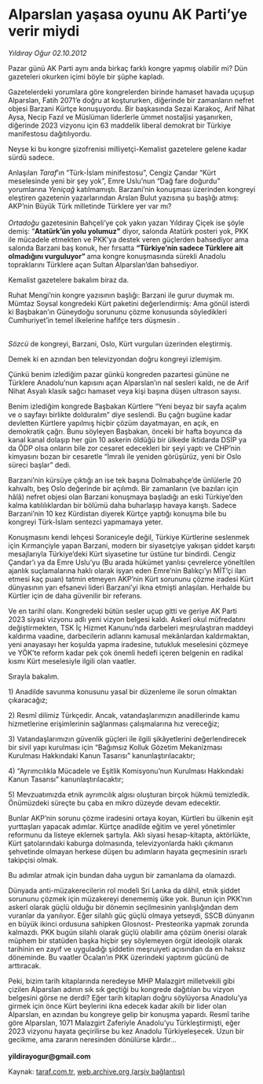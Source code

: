 # Alparslan yaşasa oyunu AK Parti’ye verir miydi

*Yıldıray Oğur 02.10.2012*

<div class="yazi"><p>Pazar günü AK Parti aynı anda birkaç farklı kongre yapmış olabilir mi? Dün gazeteleri okurken içimi böyle bir şüphe kapladı. </p>
<p>Gazetelerdeki yorumlara göre kongrelerden birinde hamaset havada uçuşup Alparslan, Fatih 2071’e doğru at koştururken, diğerinde bir zamanların nefret objesi Barzani Kürtçe konuşuyordu. Bir başkasında Sezai Karakoç, Arif Nihat Aysa, Necip Fazıl ve Müslüman liderlerle ümmet nostaljisi yaşanırken, diğerinde 2023 vizyonu için 63 maddelik liberal demokrat bir Türkiye manifestosu dağıtılıyordu.</p>
<p>Neyse ki bu kongre şizofrenisi milliyetçi-Kemalist gazetelere gelene kadar sürdü sadece. </p>
<p>Anlaşılan <i>Taraf</i>’ın “Türk-İslam minifestosu”, Cengiz Çandar “Kürt meselesinde yeni bir şey yok”, Emre Uslu’nun “Dağ fare doğurdu” yorumlarına <i>Yeniçağ</i> katılmamıştı. Barzani’nin konuşması üzerinden kongreyi eleştiren gazetenin yazarlarından Arslan Bulut yazısına şu başlığı atmış: AKP’nin Büyük Türk milletinde Türklere yer var mı?<br/><br/><i>Ortadoğu</i> gazetesinin Bahçeli’ye çok yakın yazarı Yıldıray Çiçek ise şöyle demiş: “<b>Atatürk’ün yolu yolumuz”</b> diyor, salonda Atatürk posteri yok, PKK ile mücadele etmekten ve PKK’ya destek veren güçlerden bahsediyor ama salonda Barzani baş konuk, her fırsatta <b>“Türkiye’nin sadece Türklere ait olmadığını vurguluyor” </b>ama kongre konuşmasında sürekli Anadolu topraklarını Türklere açan Sultan Alparslan’dan bahsediyor. </p>
<p>Kemalist gazetelere bakalım biraz da.</p>
<p>Ruhat Mengi’nin kongre yazısının başlığı: Barzani ile gurur duymak mı. Mümtaz Soysal kongredeki Kürt paketini değerlendirmiş: Ama gönül isterdi ki Başbakan’ın Güneydoğu sorununu çözme konusunda söyledikleri Cumhuriyet’in temel ilkelerine hafifçe ters düşmesin .</p>
<p><i><br/>Sözcü</i> de kongreyi, Barzani, Oslo, Kürt vurguları üzerinden eleştirmiş.</p>
<p>Demek ki en azından ben televizyondan doğru kongreyi izlemişim.</p>
<p>Çünkü benim izlediğim pazar günkü kongreden pazartesi gününe ne Türklere Anadolu’nun kapısını açan Alparslan’ın nal sesleri kaldı, ne de Arif Nihat Asyalı klasik sağcı hamaset veya kişi başına düşen ultrason sayısı. </p>
<p>Benim izlediğim kongrede Başbakan Kürtlere “Yeni beyaz bir sayfa açalım ve o sayfayı birlikte dolduralım” diye seslendi. Bu çağrı bugüne kadar devletten Kürtlere yapılmış hiçbir çözüm dayatmayan, en açık, en demokratik çağrı. Bunu söyleyen Başbakan, önceki bir hafta boyunca da kanal kanal dolaşıp her gün 10 askerin öldüğü bir ülkede iktidarda DSİP ya da ÖDP olsa onların bile zor cesaret edecekleri bir şeyi yaptı ve CHP’nin kimyasını bozan bir cesaretle “İmralı ile yeniden görüşürüz, yeni bir Oslo süreci başlar” dedi.</p>
<p>Barzani’nin kürsüye çıktığı an ise tek başına Dolmabahçe’de ünlülerle 20 kahvaltı, beş Oslo değerinde bir açılımdı. Bir zamanların (ve bazıları için hâlâ) nefret objesi olan Barzani konuşmaya başladığı an eski Türkiye’den kalma katılılıklardan bir bölümü daha buharlaşıp havaya karıştı. Sadece Barzani’nin 10 kez Kürdistan diyerek Kürtçe yaptığı konuşma bile bu kongreyi Türk-İslam sentezci yapmamaya yeter. </p>
<p>Konuşmasını kendi lehçesi Soraniceyle değil, Türkiye Kürtlerine seslenmek için Kırmançiyle yapan Barzani, modern bir siyasetçiye yakışan şiddet karşıtı mesajlarıyla Türkiye’deki Kürt siyasetine tur üstüne tur bindirdi. Cengiz Çandar’ı ya da Emre Uslu’yu (Bu arada hükümet yanlısı çevrelerce yöneltilen ajanlık suçlamalarına haklı olarak isyan eden Emre’nin Balıkçı’yı MİT’çi ilan etmesi kaç puan) tatmin etmeyen AKP’nin Kürt sorununu çözme iradesi Kürt dünyasının yarı efsanevi lideri Barzani’yi ikna etmişti anlaşılan. Herhalde bu Kürtler için de daha güvenilir bir referans.</p>
<p>Ve en tarihî olanı. Kongredeki bütün sesler uçup gitti ve geriye AK Parti 2023 siyasi vizyonu adlı yeni vizyon belgesi kaldı. Askerî okul müfredatını değiştirmekten, TSK İç Hizmet Kanunu’nda darbeleri meşrulaştıran maddeyi kaldırma vaadine, darbecilerin adlarını kamusal mekânlardan kaldırmaktan, yeni anayasayı her koşulda yapma iradesine, tutukluk meselesini çözmeye ve YÖK’te reform kadar pek çok önemli hedefi içeren belgenin en radikal kısmı Kürt meselesiyle ilgili olan vaatler.</p>
<p>Sırayla bakalım.</p>
<p>1) Anadilde savunma konusunu yasal bir düzenleme ile sorun olmaktan çıkaracağız;</p>
<p>2) Resmî dilimiz Türkçedir. Ancak, vatandaşlarımızın anadillerinde kamu hizmetlerine erişimlerinin sağlanması çalışmalarına hız vereceğiz;</p>
<p>3) Vatandaşlarımızın güvenlik güçleri ile ilgili şikâyetlerini değerlendirecek bir sivil yapı kurulması için “Bağımsız Kolluk Gözetim Mekanizması Kurulması Hakkındaki Kanun Tasarısı” kanunlaştırılacaktır;</p>
<p>4) “Ayrımcılıkla Mücadele ve Eşitlik Komisyonu’nun Kurulması Hakkındaki Kanun Tasarısı” kanunlaştırılacaktır;</p>
<p>5) Mevzuatımızda etnik ayrımcılık algısı oluşturan birçok hükmü temizledik. Önümüzdeki süreçte bu çaba en mikro düzeyde devam edecektir.</p>
<p>Bunlar AKP’nin sorunu çözme iradesini ortaya koyan, Kürtleri bu ülkenin eşit yurttaşları yapacak adımlar. Kürtçe anadilde eğitim ve yerel yönetimler reformunu da listeye eklemek şartıyla. Aklı siyasi hesap-kitapta, aktörlükte, Kürt şatolarındaki kaburga dolmasında, televizyonlarda haklı çıkmanın şehvetinde olmayan herkese düşen bu adımların hayata geçmesinin ısrarlı takipçisi olmak.</p>
<p>Bu adımlar atmak için bundan daha uygun bir zamanlama da olamazdı. </p>
<p>Dünyada anti-müzakerecilerin rol modeli Sri Lanka da dâhil, etnik şiddet sorununu çözmek için müzakereyi denememiş ülke yok. Bunun için PKK’nın askerî olarak güçlü olduğu bir dönemin seçilmesinin yanlışlığından dem vuranlar da yanılıyor. Eğer silahlı güç güçlü olmaya yetseydi, SSCB dünyanın en büyük ikinci ordusuna sahipken Glosnost- Presteorika yapmak zorunda kalmazdı. PKK bugün silahlı olarak güçlü olabilir ama çözüm önerisi olarak müphem bir statüden başka hiçbir şey söylemeyen örgüt ideolojik olarak tarihinin en zayıf ve uyguladığı şiddetin meşruiyeti açısından da en haksız döneminde. Bu vaatler Öcalan’ın PKK üzerindeki yaptırım gücünü de arttıracak.  </p>
<p>Peki, bizim tarih kitaplarında neredeyse MHP Malazgirt milletvekili gibi çizilen Alparslan adının sık sık geçtiği bu kongrede dağıtılan bu vizyon belgesini görse ne derdi? Eğer tarih kitapları doğru söylüyorsa Anadolu’ya girmek için önce Kürt beylerini ikna edecek kadar akıllı bir lider olan Alparslan, en azından bu kongreye gelip bir konuşma yapardı. Resmî tarihe göre Alparslan, 1071 Malazgirt Zaferiyle Anadolu’yu Türkleştirmişti, eğer 2023 vizyonu hayata geçirilirse bu kez Anadolu Türkiyeleşecek. Uzun bir gecikme, ama zararın neresinden dönülürse kârdır...<br/><br/><b>yildirayogur@gmail.com</b></p>
</div>

Kaynak: [taraf.com.tr](http://www.taraf.com.tr/yildiray-ogur/makale-alparslan-yasasa-oyunu-ak-parti-ye-verir-miydi.htm), [web.archive.org (arşiv bağlantısı)](http://web.archive.org/web/20130709153640/http://www.taraf.com.tr/yildiray-ogur/makale-alparslan-yasasa-oyunu-ak-parti-ye-verir-miydi.htm)
